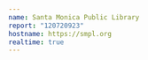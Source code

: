 ```yaml
---
name: Santa Monica Public Library
report: "120720923"
hostname: https://smpl.org
realtime: true
---
```

